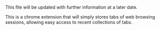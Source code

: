 This file will be updated with further information at a later date.

This is a chrome extension that will simply stores tabs of web browsing sessions, allowing easy access to recent collections of tabs.
